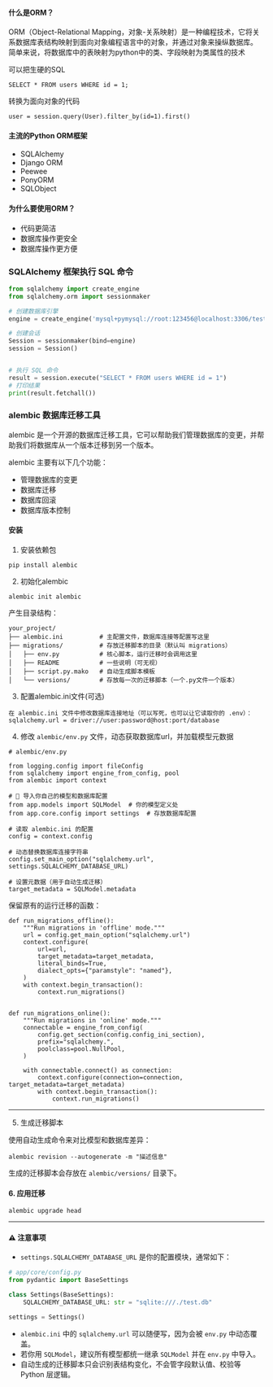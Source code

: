 #### 什么是ORM？

ORM（Object-Relational Mapping，对象-关系映射）是一种编程技术，它将关系数据库表结构映射到面向对象编程语言中的对象，并通过对象来操纵数据库。
简单来说，将数据库中的表映射为python中的类、字段映射为类属性的技术

可以把生硬的SQL
```
SELECT * FROM users WHERE id = 1;
```

转换为面向对象的代码
```
user = session.query(User).filter_by(id=1).first()
```
#### 主流的Python ORM框架
- SQLAlchemy
- Django ORM
- Peewee
- PonyORM
- SQLObject

#### 为什么要使用ORM？
- 代码更简洁
- 数据库操作更安全
- 数据库操作更方便


### SQLAlchemy 框架执行 SQL 命令

```python
from sqlalchemy import create_engine
from sqlalchemy.orm import sessionmaker 

# 创建数据库引擎
engine = create_engine('mysql+pymysql://root:123456@localhost:3306/test')       

# 创建会话
Session = sessionmaker(bind=engine)
session = Session()


# 执行 SQL 命令
result = session.execute("SELECT * FROM users WHERE id = 1")
# 打印结果
print(result.fetchall())
```

### alembic 数据库迁移工具

alembic 是一个开源的数据库迁移工具，它可以帮助我们管理数据库的变更，并帮助我们将数据库从一个版本迁移到另一个版本。

alembic 主要有以下几个功能：
- 管理数据库的变更
- 数据库迁移
- 数据库回滚
- 数据库版本控制

#### 安装
1. 安装依赖包
```
pip install alembic
```
2. 初始化alembic
```
alembic init alembic
```
产生目录结构：
```
your_project/
├── alembic.ini          # 主配置文件，数据库连接等配置写这里
├── migrations/          # 存放迁移脚本的目录（默认叫 migrations）
│   ├── env.py           # 核心脚本，运行迁移时会调用这里
│   ├── README           # 一些说明（可无视）
│   ├── script.py.mako   # 自动生成脚本模板
│   └── versions/        # 存放每一次的迁移脚本（一个.py文件一个版本）
```

3. 配置alembic.ini文件(可选)
```
在 alembic.ini 文件中修改数据库连接地址（可以写死，也可以让它读取你的 .env）：
sqlalchemy.url = driver://user:password@host:port/database
```


4. 修改 `alembic/env.py` 文件，动态获取数据库url，并加载模型元数据

```
# alembic/env.py

from logging.config import fileConfig
from sqlalchemy import engine_from_config, pool
from alembic import context

# 🚀 导入你自己的模型和数据库配置
from app.models import SQLModel  # 你的模型定义处
from app.core.config import settings  # 存放数据库配置

# 读取 alembic.ini 的配置
config = context.config

# 动态替换数据库连接字符串
config.set_main_option("sqlalchemy.url", settings.SQLALCHEMY_DATABASE_URL)

# 设置元数据（用于自动生成迁移）
target_metadata = SQLModel.metadata
```

保留原有的运行迁移的函数：
```
def run_migrations_offline():
    """Run migrations in 'offline' mode."""
    url = config.get_main_option("sqlalchemy.url")
    context.configure(
        url=url,
        target_metadata=target_metadata,
        literal_binds=True,
        dialect_opts={"paramstyle": "named"},
    )
    with context.begin_transaction():
        context.run_migrations()


def run_migrations_online():
    """Run migrations in 'online' mode."""
    connectable = engine_from_config(
        config.get_section(config.config_ini_section),
        prefix="sqlalchemy.",
        poolclass=pool.NullPool,
    )

    with connectable.connect() as connection:
        context.configure(connection=connection, target_metadata=target_metadata)
        with context.begin_transaction():
            context.run_migrations()
```

---

5. 生成迁移脚本

使用自动生成命令来对比模型和数据库差异：

```
alembic revision --autogenerate -m "描述信息"
```

生成的迁移脚本会存放在 `alembic/versions/` 目录下。

#### 6. 应用迁移

```
alembic upgrade head
```

---

#### ⚠️ 注意事项
- `settings.SQLALCHEMY_DATABASE_URL` 是你的配置模块，通常如下：

```python
# app/core/config.py
from pydantic import BaseSettings

class Settings(BaseSettings):
    SQLALCHEMY_DATABASE_URL: str = "sqlite:///./test.db"

settings = Settings()
```

- `alembic.ini` 中的 `sqlalchemy.url` 可以随便写，因为会被 `env.py` 中动态覆盖。
- 若你用 `SQLModel`，建议所有模型都统一继承 `SQLModel` 并在 `env.py` 中导入。
- 自动生成的迁移脚本只会识别表结构变化，不会管字段默认值、校验等 Python 层逻辑。